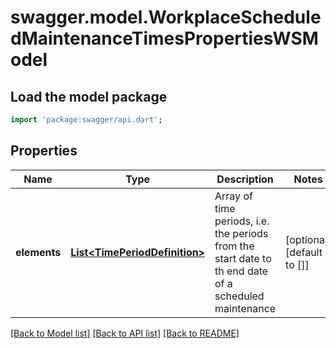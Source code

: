 # swagger.model.WorkplaceScheduledMaintenanceTimesPropertiesWSModel

## Load the model package
```dart
import 'package:swagger/api.dart';
```

## Properties
Name | Type | Description | Notes
------------ | ------------- | ------------- | -------------
**elements** | [**List&lt;TimePeriodDefinition&gt;**](TimePeriodDefinition.md) | Array of time periods, i.e. the periods from the start date to th end date of a scheduled maintenance | [optional] [default to []]

[[Back to Model list]](../README.md#documentation-for-models) [[Back to API list]](../README.md#documentation-for-api-endpoints) [[Back to README]](../README.md)

